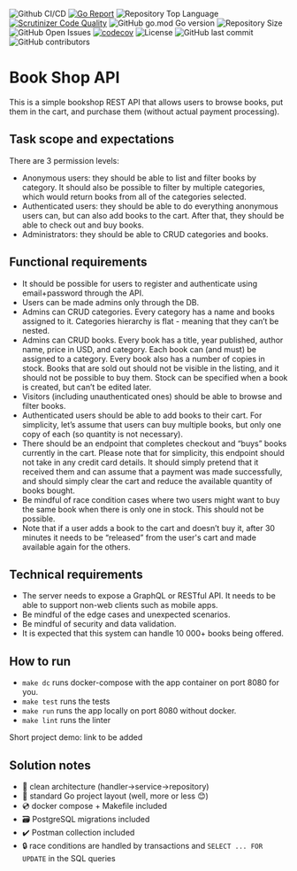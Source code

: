 ![Github CI/CD](https://github.com/cronnoss/bookshop-home-task/actions/workflows/go.yml/badge.svg)
[![Go Report](https://goreportcard.com/badge/github.com/cronnoss/bookshop-home-task)](https://goreportcard.com/report/github.com/cronnoss/bookshop-home-task)
![Repository Top Language](https://img.shields.io/github/languages/top/cronnoss/bookshop-home-task.svg)
[![Scrutinizer Code Quality](https://scrutinizer-ci.com/g/cronnoss/bookshop-home-task/badges/quality-score.png?b=main)](https://scrutinizer-ci.com/g/cronnoss/bookshop-home-task/?branch=main)
![GitHub go.mod Go version](https://img.shields.io/github/go-mod/go-version/cronnoss/bookshop-home-task.svg)
![Repository Size](https://img.shields.io/github/repo-size/cronnoss/bookshop-home-task?style=flat-square)
![GitHub Open Issues](https://img.shields.io/github/issues/cronnoss/bookshop-home-task.svg)
[![codecov](https://codecov.io/github/cronnoss/bookshop-home-task/graph/badge.svg?token=LJZX10ZCY9)](https://codecov.io/github/cronnoss/bookshop-home-task)
![License](https://img.shields.io/badge/license-MIT-green)
![GitHub last commit](https://img.shields.io/github/last-commit/cronnoss/bookshop-home-task.svg)
![GitHub contributors](https://img.shields.io/github/contributors/cronnoss/bookshop-home-task.svg)

# Book Shop API

This is a simple bookshop REST API that allows users to browse books, put them in the cart, and purchase them (without actual payment processing).

## Task scope and expectations

There are 3 permission levels:

- Anonymous users: they should be able to list and filter books by category. It should also be possible to filter by multiple categories, which would return books from all of the categories selected.
- Authenticated users: they should be able to do everything anonymous users can, but can also add books to the cart. After that, they should be able to check out and buy books.
- Administrators: they should be able to CRUD categories and books.

## Functional requirements
- It should be possible for users to register and authenticate using email+password through the API.
- Users can be made admins only through the DB.
- Admins can CRUD categories. Every category has a name and books assigned to it. Categories hierarchy is flat - meaning that they can’t be nested.
- Admins can CRUD books. Every book has a title, year published, author name, price in USD, and category. Each book can (and must) be assigned to a category. Every book also has a number of copies in stock. Books that are sold out should not be visible in the listing, and it should not be possible to buy them. Stock can be specified when a book is created, but can’t be edited later.
- Visitors (including unauthenticated ones) should be able to browse and filter books.
- Authenticated users should be able to add books to their cart. For simplicity, let’s assume that users can buy multiple books, but only one copy of each (so quantity is not necessary).
- There should be an endpoint that completes checkout and “buys” books currently in the cart. Please note that for simplicity, this endpoint should not take in any credit card details. It should simply pretend that it received them and can assume that a payment was made successfully, and should simply clear the cart and reduce the available quantity of books bought.
- Be mindful of race condition cases where two users might want to buy the same book when there is only one in stock. This should not be possible.
- Note that if a user adds a book to the cart and doesn’t buy it, after 30 minutes it needs to be “released” from the user's cart and made available again for the others.

## Technical requirements
- The server needs to expose a GraphQL or RESTful API. It needs to be able to support non-web clients such as mobile apps.
- Be mindful of the edge cases and unexpected scenarios.
- Be mindful of security and data validation.
- It is expected that this system can handle 10 000+ books being offered.

## How to run
- `make dc` runs docker-compose with the app container on port 8080 for you.
- `make test` runs the tests
- `make run` runs the app locally on port 8080 without docker.
- `make lint` runs the linter

Short project demo: link to be added

## Solution notes
- :trident: clean architecture (handler->service->repository)
- :book: standard Go project layout (well, more or less :blush:)
- :cd: docker compose + Makefile included
- :card_file_box: PostgreSQL migrations included
- :heavy_check_mark: Postman collection included
- :lock: race conditions are handled by transactions and `SELECT ... FOR UPDATE` in the SQL queries
